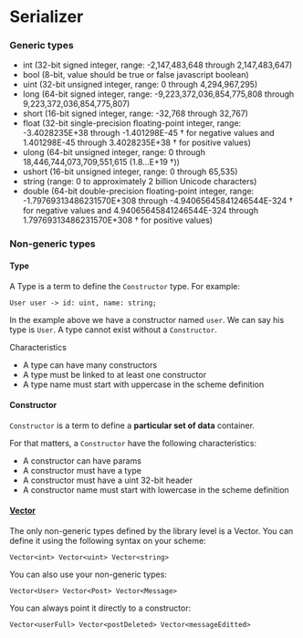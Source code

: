 # Serializer

### Generic types

- int (32-bit signed integer, range: -2,147,483,648 through 2,147,483,647)
- bool (8-bit, value should be true or false javascript boolean)
- uint (32-bit unsigned integer, range: 0 through 4,294,967,295)
- long (64-bit signed integer, range: -9,223,372,036,854,775,808 through 9,223,372,036,854,775,807)
- short (16-bit signed integer, range: -32,768 through 32,767)
- float (32-bit single-precision floating-point integer, range: -3.4028235E+38 through -1.401298E-45 † for negative values and 1.401298E-45 through 3.4028235E+38 † for positive values)
- ulong (64-bit unsigned integer, range: 0 through 18,446,744,073,709,551,615 (1.8...E+19 †))
- ushort (16-bit unsigned integer, range: 0 through 65,535)
- string (range: 0 to approximately 2 billion Unicode characters)
- double (64-bit double-precision floating-point integer, range: -1.79769313486231570E+308 through -4.94065645841246544E-324 † for negative values and 4.94065645841246544E-324 through 1.79769313486231570E+308 † for positive values)

### Non-generic types

#### Type

A Type is a term to define the `Constructor` type. For example:

```
User user -> id: uint, name: string;
```

In the example above we have a constructor named `user`. We can say his type is `User`. A type cannot exist without a `Constructor`.

Characteristics

- A type can have many constructors
- A type must be linked to at least one constructor
- A type name must start with uppercase in the scheme definition

#### Constructor

`Constructor` is a term to define a **particular set of data** container.

For that matters, a `Constructor` have the following characteristics:

- A constructor can have params
- A constructor must have a type
- A constructor must have a uint 32-bit header
- A constructor name must start with lowercase in the scheme definition

#### [Vector](https://github.com/VictorQueiroz/binary-transfer/blob/master/docs/Vector.md)

The only non-generic types defined by the library level is a Vector. You can define it using the following syntax on your scheme:

`
Vector<int>
Vector<uint>
Vector<string>
`

You can also use your non-generic types:

`
Vector<User>
Vector<Post>
Vector<Message>
`

You can always point it directly to a constructor:

`
Vector<userFull>
Vector<postDeleted>
Vector<messageEditted>
`
